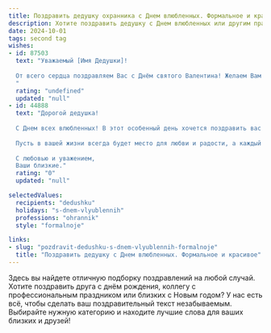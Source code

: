 ```yaml
---
title: Поздравить дедушку охранника с Днем влюбленных. Формальное и красивое
description: Хотите поздравить дедушку с Днем влюбленных или другим праздником? Наш ИИ создаст незабываемое поздравление, а вы обязательно выделитесь среди других.  
date: 2024-10-01
tags: second tag
wishes:
- id: 87503
  text: "Уважаемый [Имя Дедушки]!
  
  От всего сердца поздравляем Вас с Днём святого Валентина! Желаем Вам крепкого здоровья, душевного тепла и спокойствия в этот прекрасный праздник любви. Пусть Ваша работа охранника всегда проходит гладко и без происшествий, а в личной жизни царят мир и взаимопонимание.
  "
  rating: "undefined"
  updated: "null"
- id: 44888
  text: "Дорогой дедушка!
  
  С Днем всех влюбленных! В этот особенный день хочется поздравить вас с вашими искренними чувствами и крепкой любовью, которые освещают наши сердца. Ваш профессионализм и забота как охранника внушают уверенность и спокойствие, а ваша доброта и мудрость делают наш мир теплее и ярче.
  
  Пусть в вашей жизни всегда будет место для любви и радости, а каждый день приносит только счастье и удачу. Желаем вам здоровья, гармонии и вдохновения в каждодневных делах.
  
  С любовью и уважением,
  Ваши близкие."
  rating: "0"
  updated: "null"

selectedValues:
  recipients: "dedushku"
  holidays: "s-dnem-vlyublennih"
  professions: "ohrannik"
  style: "formalnoje"

links:
- slug: "pozdravit-dedushku-s-dnem-vlyublennih-formalnoje"
  title: "Поздравить дедушку с Днем влюбленных. Формальное и красивое"
---
```


Здесь вы найдете отличную подборку поздравлений на любой случай. 
Хотите поздравить друга с днём рождения, коллегу с профессиональным праздником или близких с Новым годом? У нас есть всё, чтобы сделать ваш поздравительный текст незабываемым. Выбирайте нужную категорию и находите лучшие слова для ваших близких и друзей!
